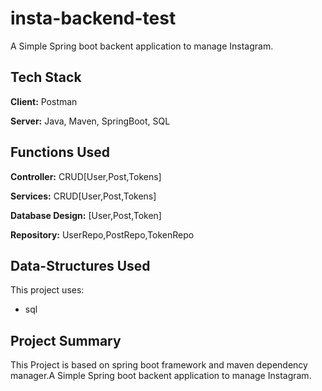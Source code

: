 # insta-backend-test
A Simple Spring boot backent application to manage Instagram.



## Tech Stack

**Client:** Postman

**Server:** Java, Maven, SpringBoot, SQL



## Functions Used

**Controller:** CRUD[User,Post,Tokens]

**Services:** CRUD[User,Post,Tokens]

**Database Design:** [User,Post,Token]

**Repository:** UserRepo,PostRepo,TokenRepo



## Data-Structures Used

This project uses:

- sql

## Project Summary

This Project is based on spring boot framework and maven dependency manager.A Simple Spring boot backent application to manage Instagram.

